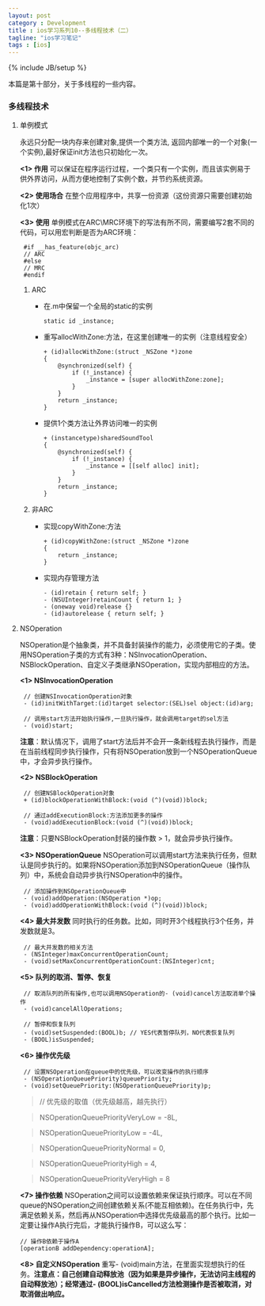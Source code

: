 ```yaml
---
layout: post
category : Development
title : ios学习系列10--多线程技术（二）
tagline: "ios学习笔记"
tags : [ios]
---
```

{% include JB/setup %}

本篇是第十部分，关于多线程的一些内容。

### 多线程技术

1. 单例模式

   永远只分配一块内存来创建对象,提供一个类方法, 返回内部唯一的一个对象(一个实例),最好保证init方法也只初始化一次。

   **<1> 作用** 可以保证在程序运行过程，一个类只有一个实例，而且该实例易于供外界访问，从而方便地控制了实例个数，并节约系统资源。

   **<2> 使用场合** 在整个应用程序中，共享一份资源（这份资源只需要创建初始化1次）
   
   **<3> 使用** 单例模式在ARC\MRC环境下的写法有所不同，需要编写2套不同的代码，可以用宏判断是否为ARC环境：
   
		#if __has_feature(objc_arc)
		// ARC
		#else
		// MRC
		#endif

   
   1. ARC 
   
      * 在.m中保留一个全局的static的实例
    
            static id _instance;

      * 重写allocWithZone:方法，在这里创建唯一的实例（注意线程安全）
    
			+ (id)allocWithZone:(struct _NSZone *)zone
			{
			    @synchronized(self) {
			        if (!_instance) {
			            _instance = [super allocWithZone:zone];
			        }
			    }
			    return _instance;
			}

      * 提供1个类方法让外界访问唯一的实例
      
			+ (instancetype)sharedSoundTool
			{
			    @synchronized(self) {
			        if (!_instance) {
			            _instance = [[self alloc] init];
			        }
			    }
			    return _instance;
			}

   2. 非ARC
     
      * 实现copyWithZone:方法
      
			+ (id)copyWithZone:(struct _NSZone *)zone
			{
			    return _instance;
			}

      * 实现内存管理方法
      
			- (id)retain { return self; }
			- (NSUInteger)retainCount { return 1; }
			- (oneway void)release {}
			- (id)autorelease { return self; }

2. NSOperation

   NSOperation是个抽象类，并不具备封装操作的能力，必须使用它的子类。使用NSOperation子类的方式有3种：NSInvocationOperation、NSBlockOperation、自定义子类继承NSOperation，实现内部相应的方法。

   **<1> NSInvocationOperation** 
   
		// 创建NSInvocationOperation对象
		- (id)initWithTarget:(id)target selector:(SEL)sel object:(id)arg;
		
		// 调用start方法开始执行操作,一旦执行操作，就会调用target的sel方法
		- (void)start;


   **注意**：默认情况下，调用了start方法后并不会开一条新线程去执行操作，而是在当前线程同步执行操作，只有将NSOperation放到一个NSOperationQueue中，才会异步执行操作。

   **<2> NSBlockOperation**
   
		// 创建NSBlockOperation对象
		+ (id)blockOperationWithBlock:(void (^)(void))block;
		
		// 通过addExecutionBlock:方法添加更多的操作
		- (void)addExecutionBlock:(void (^)(void))block;

   **注意**：只要NSBlockOperation封装的操作数 > 1，就会异步执行操作。

   **<3> NSOperationQueue** NSOperation可以调用start方法来执行任务，但默认是同步执行的。如果将NSOperation添加到NSOperationQueue（操作队列）中，系统会自动异步执行NSOperation中的操作。
   
		// 添加操作到NSOperationQueue中
		- (void)addOperation:(NSOperation *)op;
		- (void)addOperationWithBlock:(void (^)(void))block;

   **<4> 最大并发数** 同时执行的任务数。比如，同时开3个线程执行3个任务，并发数就是3。

		// 最大并发数的相关方法
		- (NSInteger)maxConcurrentOperationCount;
		- (void)setMaxConcurrentOperationCount:(NSInteger)cnt;

   **<5> 队列的取消、暂停、恢复** 
   
		// 取消队列的所有操作,也可以调用NSOperation的- (void)cancel方法取消单个操作
		- (void)cancelAllOperations;
		
		// 暂停和恢复队列
		- (void)setSuspended:(BOOL)b; // YES代表暂停队列，NO代表恢复队列
		- (BOOL)isSuspended;

   **<6> 操作优先级** 
   
		// 设置NSOperation在queue中的优先级，可以改变操作的执行顺序
		- (NSOperationQueuePriority)queuePriority;
		- (void)setQueuePriority:(NSOperationQueuePriority)p;

   > // 优先级的取值（优先级越高，越先执行） 
   
   > NSOperationQueuePriorityVeryLow = -8L,
   
   > NSOperationQueuePriorityLow = -4L,
   
   > NSOperationQueuePriorityNormal = 0,
   
   > NSOperationQueuePriorityHigh = 4,
   
   > NSOperationQueuePriorityVeryHigh = 8

   **<7> 操作依赖** NSOperation之间可以设置依赖来保证执行顺序。可以在不同queue的NSOperation之间创建依赖关系(不能互相依赖)。在任务执行中，先满足依赖关系，然后再从NSOperation中选择优先级最高的那个执行。比如一定要让操作A执行完后，才能执行操作B，可以这么写：
   
       // 操作B依赖于操作A
       [operationB addDependency:operationA]; 

   **<8> 自定义NSOperation** 重写- (void)main方法，在里面实现想执行的任务。**注意点：自己创建自动释放池（因为如果是异步操作，无法访问主线程的自动释放池）；经常通过- (BOOL)isCancelled方法检测操作是否被取消，对取消做出响应。**
